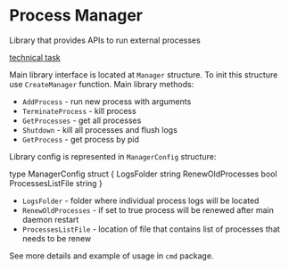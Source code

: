 # Process Manager

Library that provides APIs to run external processes  

[technical task](task.md)

Main library interface is located at `Manager` structure. To init this structure use `CreateManager` function.
Main library methods:

- `AddProcess` - run new process with arguments
- `TerminateProcess` - kill process
- `GetProcesses` - get all processes
- `Shutdown` - kill all processes and flush logs
- `GetProcess` - get process by pid

Library config is represented in `ManagerConfig` structure:

type ManagerConfig struct {
	LogsFolder        string
	RenewOldProcesses bool
	ProcessesListFile string
}

- `LogsFolder` - folder where individual process logs will be located
- `RenewOldProcesses` - if set to true process will be renewed after main daemon restart
- `ProcessesListFile` - location of file that contains list of processes that needs to be renew

See more details and example of usage in `cmd` package.  